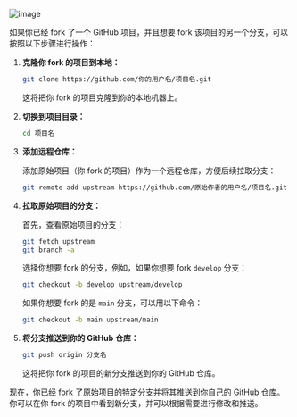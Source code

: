 ![image](https://github.com/logep/logep.github.io/assets/6442945/a28f6166-e7b9-4ce5-b18f-064dc16bdec9)

如果你已经 fork 了一个 GitHub 项目，并且想要 fork 该项目的另一个分支，可以按照以下步骤进行操作：

1. **克隆你 fork 的项目到本地：**

   ```bash
   git clone https://github.com/你的用户名/项目名.git
   ```

   这将把你 fork 的项目克隆到你的本地机器上。

2. **切换到项目目录：**

   ```bash
   cd 项目名
   ```

3. **添加远程仓库：**

   添加原始项目（你 fork 的项目）作为一个远程仓库，方便后续拉取分支：

   ```bash
   git remote add upstream https://github.com/原始作者的用户名/项目名.git
   ```

4. **拉取原始项目的分支：**

   首先，查看原始项目的分支：

   ```bash
   git fetch upstream
   git branch -a
   ```

   选择你想要 fork 的分支，例如，如果你想要 fork `develop` 分支：

   ```bash
   git checkout -b develop upstream/develop
   ```

   如果你想要 fork 的是 `main` 分支，可以用以下命令：

   ```bash
   git checkout -b main upstream/main
   ```

5. **将分支推送到你的 GitHub 仓库：**

   ```bash
   git push origin 分支名
   ```

   这将把你 fork 的项目的新分支推送到你的 GitHub 仓库。

现在，你已经 fork 了原始项目的特定分支并将其推送到你自己的 GitHub 仓库。你可以在你 fork 的项目中看到新分支，并可以根据需要进行修改和推送。
